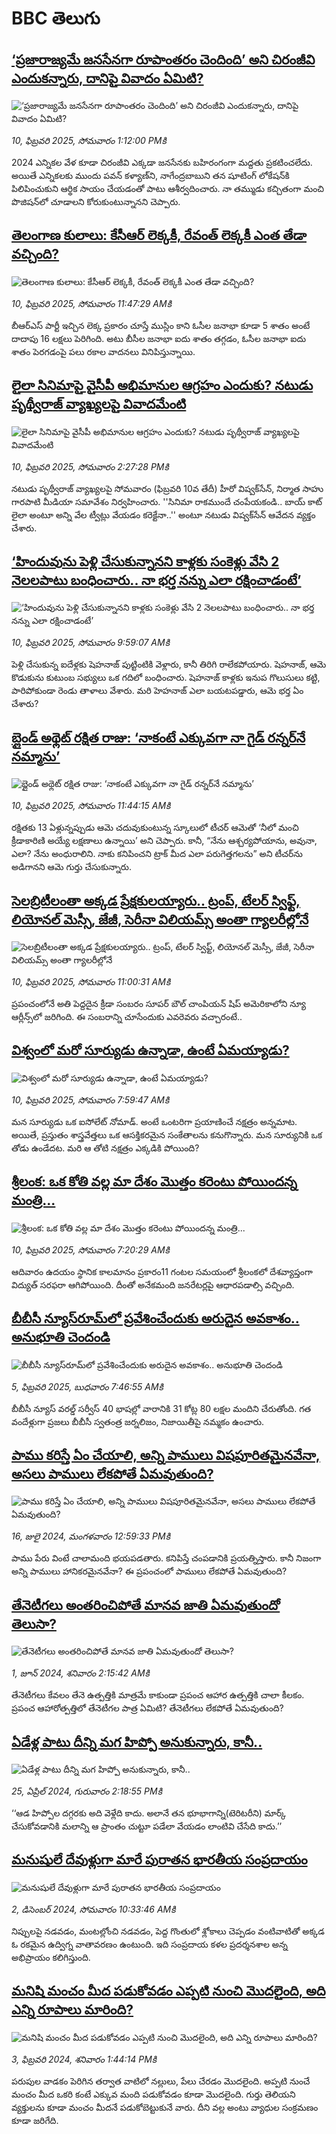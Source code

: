 # BBC తెలుగు## [‘ప్రజారాజ్యమే జనసేనగా రూపాంతరం చెందింది’ అని చిరంజీవి ఎందుకన్నారు, దానిపై వివాదం ఏమిటి?](https://www.bbc.com/telugu/articles/ce8yk7yezmjo?at_campaign=githubrss)![‘ప్రజారాజ్యమే జనసేనగా రూపాంతరం చెందింది’ అని చిరంజీవి ఎందుకన్నారు, దానిపై వివాదం ఏమిటి?](https://ichef.bbci.co.uk/ace/standard/240/cpsprodpb/c6ec/live/592207f0-e7a4-11ef-bd1b-d536627785f2.jpg)_10, ఫిబ్రవరి 2025, సోమవారం 1:12:00 PMకి_2024 ఎన్నికల వేళ కూడా చిరంజీవి ఎక్కడా జనసేనకు బహిరంగంగా మద్దతు ప్రకటించలేదు. అయితే ఎన్నికలకు ముందు పవన్‌ కళ్యాణ్‌ని, నాగేంద్రబాబుని తన షూటింగ్‌ లోకేషన్‌కి పిలిపించుకుని ఆర్థిక సాయం చేయడంతో పాటు ఆశీర్వదించారు. నా తమ్ముడు కచ్చితంగా మంచి పొజిషన్‌లో చూడాలని కోరుకుంటున్నానని చెప్పారు.## [తెలంగాణ కులాలు: కేసీఆర్ లెక్కకీ, రేవంత్ లెక్కకీ ఎంత తేడా వచ్చింది?](https://www.bbc.com/telugu/articles/czepkl1zepeo?at_campaign=githubrss)![తెలంగాణ కులాలు: కేసీఆర్ లెక్కకీ, రేవంత్ లెక్కకీ ఎంత తేడా వచ్చింది?](https://ichef.bbci.co.uk/ace/standard/240/cpsprodpb/bdfa/live/d0ca3710-e7a8-11ef-970b-4fabac9c7c73.png)_10, ఫిబ్రవరి 2025, సోమవారం 11:47:29 AMకి_బీఆర్ఎస్ పార్టీ ఇచ్చిన లెక్క ప్రకారం చూస్తే ముస్లిం కాని ఓసీల జనాభా కూడా 5 శాతం అంటే దాదాపు 16 లక్షలు పెరిగింది. అటు బీసీల జనాభా ఐదు శాతం తగ్గడం, ఓసీల జనాభా ఐదు శాతం పెరగడంపై పలు రకాల వాదనలు వినిపిస్తున్నాయి.## [లైలా సినిమాపై వైసీపీ అభిమానుల ఆగ్రహం ఎందుకు? నటుడు పృథ్వీరాజ్ వ్యాఖ్యలపై వివాదమేంటి](https://www.bbc.com/telugu/articles/cn8yn31v42eo?at_campaign=githubrss)![లైలా సినిమాపై వైసీపీ అభిమానుల ఆగ్రహం ఎందుకు? నటుడు పృథ్వీరాజ్ వ్యాఖ్యలపై వివాదమేంటి](https://ichef.bbci.co.uk/ace/standard/240/cpsprodpb/a36d/live/beb29fe0-e7bc-11ef-ae7d-97b156abf29f.jpg)_10, ఫిబ్రవరి 2025, సోమవారం 2:27:28 PMకి_నటుడు పృథ్వీరాజ్ వ్యాఖ్యలపై సోమవారం (ఫిబ్రవరి 10వ తేదీ) హీరో విష్వక్‌సేన్, నిర్మాత సాహు గారపాటి మీడియా సమావేశం నిర్వహించారు.
''సినిమా రాకముందే చంపేయకండి.. బాయ్ కాట్ లైలా అంటూ అన్ని వేల ట్వీట్లు వేయడం కరెక్టేనా..'' అంటూ నటుడు విష్వక్‌సేన్ ఆవేదన వ్యక్తం చేశారు.## [‘హిందువును పెళ్లి చేసుకున్నానని కాళ్లకు సంకెళ్లు వేసి 2 నెలలపాటు బంధించారు.. నా భర్త నన్ను ఎలా రక్షించాడంటే’](https://www.bbc.com/telugu/articles/c8052p5ge0lo?at_campaign=githubrss)![‘హిందువును పెళ్లి చేసుకున్నానని కాళ్లకు సంకెళ్లు వేసి 2 నెలలపాటు బంధించారు.. నా భర్త నన్ను ఎలా రక్షించాడంటే’](https://ichef.bbci.co.uk/ace/standard/240/cpsprodpb/2f3f/live/458ce9e0-e636-11ef-a819-277e390a7a08.jpg)_10, ఫిబ్రవరి 2025, సోమవారం 9:59:07 AMకి_పెళ్లి చేసుకున్న ఐదేళ్లకు షెహనాజ్ పుట్టింటికి వెళ్లారు, కానీ తిరిగి రాలేకపోయారు. షెహనాజ్, ఆమె కొడుకును కుటుంబ సభ్యులు ఒక గదిలో బంధించారు. షెహనాజ్ కాళ్లకు ఇనుప గొలుసులు కట్టి, పారిపోకుండా రెండు తాళాలు వేశారు. మరి హెహనాజ్ ఎలా బయటపడ్డారు, ఆమె భర్త ఏం చేశారు?## [బ్లైండ్ అథ్లెట్ రక్షిత రాజు: ‘నాకంటే ఎక్కువగా నా గైడ్ రన్నర్‌నే నమ్మాను’ ](https://www.bbc.com/telugu/articles/c983rr6603jo?at_campaign=githubrss)![బ్లైండ్ అథ్లెట్ రక్షిత రాజు: ‘నాకంటే ఎక్కువగా నా గైడ్ రన్నర్‌నే నమ్మాను’ ](https://ichef.bbci.co.uk/ace/standard/240/cpsprodpb/998f/live/09f304f0-e55f-11ef-a319-fb4e7360c4ec.jpg)_10, ఫిబ్రవరి 2025, సోమవారం 11:44:15 AMకి_రక్షితకు 13 ఏళ్లున్నప్పుడు ఆమె చదువుకుంటున్న స్కూలులో టీచర్ ఆమెతో ‘నీలో మంచి క్రీడాకారిణి అయ్యే లక్షణాలు ఉన్నాయి’ అని చెప్పారు. కానీ,  “నేను ఆశ్చర్యపోయాను, అవునా, ఎలా? నేను అంధురాలిని. నాకు కనిపించని ట్రాక్ మీద ఎలా పరుగెత్తగలను” అని టీచర్‌ను అడిగానని ఆమె గుర్తు చేసుకున్నారు.## [సెలబ్రిటీలంతా అక్కడ ప్రేక్షకులయ్యారు.. ట్రంప్, టేలర్‌ స్విఫ్ట్, లియోనల్ మెస్సీ, జేజీ, సెరీనా విలియమ్స్ అంతా గ్యాలరీల్లోనే](https://www.bbc.com/telugu/articles/crm7rvp73ygo?at_campaign=githubrss)![సెలబ్రిటీలంతా అక్కడ ప్రేక్షకులయ్యారు.. ట్రంప్, టేలర్‌ స్విఫ్ట్, లియోనల్ మెస్సీ, జేజీ, సెరీనా విలియమ్స్ అంతా గ్యాలరీల్లోనే](https://ichef.bbci.co.uk/ace/standard/240/cpsprodpb/2b24/live/a818ac20-e794-11ef-87aa-f115baaf16d4.jpg)_10, ఫిబ్రవరి 2025, సోమవారం 11:00:31 AMకి_ప్రపంచంలోనే అతి పెద్దదైన క్రీడా సంబరం సూపర్ బౌల్ చాంపియన్ షిప్ అమెరికాలోని న్యూ ఆర్లీన్స్‌లో జరిగింది. ఈ సంబరాన్ని చూసేందుకు ఎవరెవరు వచ్చారంటే..## [విశ్వంలో మరో సూర్యుడు ఉన్నాడా,  ఉంటే ఏమయ్యాడు?](https://www.bbc.com/telugu/articles/ce8xpj5g0n1o?at_campaign=githubrss)![విశ్వంలో మరో సూర్యుడు ఉన్నాడా,  ఉంటే ఏమయ్యాడు?](https://ichef.bbci.co.uk/ace/standard/240/cpsprodpb/4860/live/c4ffcda0-e785-11ef-bd1b-d536627785f2.jpg)_10, ఫిబ్రవరి 2025, సోమవారం 7:59:47 AMకి_మన సూర్యుడు ఒక ఐసోలేట్ నోమాడ్. అంటే ఒంటరిగా ప్రయాణించే నక్షత్రం అన్నమాట. అయితే, ప్రస్తుతం శాస్త్రవేత్తలు ఒక ఆసక్తికరమైన సంకేతాలను కనుగొన్నారు. మన సూర్యునికి ఒక తోడు ఉండేదట. మరి ఆ తోటి నక్షత్రం ఎక్కడికి పోయింది?## [శ్రీలంక: ఒక కోతి వల్ల మా దేశం మొత్తం కరెంటు పోయిందన్న మంత్రి...](https://www.bbc.com/telugu/articles/c863nj8l9p7o?at_campaign=githubrss)![శ్రీలంక: ఒక కోతి వల్ల మా దేశం మొత్తం కరెంటు పోయిందన్న మంత్రి...](https://ichef.bbci.co.uk/ace/standard/240/cpsprodpb/6c04/live/41527d90-e780-11ef-a819-277e390a7a08.jpg)_10, ఫిబ్రవరి 2025, సోమవారం 7:20:29 AMకి_ఆదివారం ఉదయం స్థానిక కాలమానం ప్రకారం11 గంటల సమయంలో శ్రీలంకలో దేశవ్యాప్తంగా విద్యుత్ సరఫరా ఆగిపోయింది. దీంతో అనేకమంది జనరేటర్లపై ఆధారపడాల్సి వచ్చింది.## [బీబీసీ న్యూస్‌రూమ్‌‌లో ప్రవేశించేందుకు అరుదైన అవకాశం.. అనుభూతి చెందండి](https://www.bbc.com/telugu/articles/cn4x9r7ndzwo?at_campaign=githubrss)![బీబీసీ న్యూస్‌రూమ్‌‌లో ప్రవేశించేందుకు అరుదైన అవకాశం.. అనుభూతి చెందండి](https://ichef.bbci.co.uk/ace/standard/240/cpsprodpb/8c29/live/a39c2f00-d23b-11ef-94cb-5f844ceb9e30.png)_5, ఫిబ్రవరి 2025, బుధవారం 7:46:55 AMకి_బీబీసీ న్యూస్ వరల్డ్ సర్వీస్ 40 భాషల్లో వారానికి 31 కోట్ల 80 లక్షల మందిని చేరుతోంది. 
గత వందేళ్లుగా ప్రజలు బీబీసీ స్వతంత్ర జర్నలిజం, నిజాయితీపై నమ్మకం ఉంచారు.## [పాము కరిస్తే ఏం చేయాలి, అన్ని పాములు విషపూరితమైనవేనా, అసలు పాములు లేకపోతే ఏమవుతుంది?](https://www.bbc.com/telugu/articles/cy68v5px787o?at_campaign=githubrss)![పాము కరిస్తే ఏం చేయాలి, అన్ని పాములు విషపూరితమైనవేనా, అసలు పాములు లేకపోతే ఏమవుతుంది?](https://ichef.bbci.co.uk/ace/standard/240/cpsprodpb/2b4a/live/9ebd6700-4367-11ef-99bd-e3de731921ae.jpg)_16, జులై 2024, మంగళవారం 12:59:33 PMకి_పాము పేరు వింటే చాలామంది భయపడతారు. కనిపిస్తే చంపడానికి ప్రయత్నిస్తారు. కానీ నిజంగా అన్ని పాములు హానికరమైనవేనా? ఈ ప్రపంచంలో పాములు లేకపోతే ఏమవుతుంది?## [తేనెటీగలు అంతరించిపోతే మానవ జాతి ఏమవుతుందో తెలుసా?](https://www.bbc.com/telugu/articles/clee3p3lzvxo?at_campaign=githubrss)![తేనెటీగలు అంతరించిపోతే మానవ జాతి ఏమవుతుందో తెలుసా?](https://ichef.bbci.co.uk/ace/standard/240/cpsprodpb/c493/live/e4dfab00-1f6b-11ef-80aa-699d54c46324.jpg)_1, జూన్ 2024, శనివారం 2:15:42 AMకి_తేనెటీగలు కేవలం తేనె ఉత్పత్తికి మాత్రమే కాకుండా ప్రపంచ ఆహార ఉత్పత్తికి చాలా కీలకం. ప్రపంచ ఆహారోత్పత్తిలో తేనెటీగల పాత్ర ఏమిటి? తేనెటీగలు లేకపోతే ఏమవుతుంది?## [ఏడేళ్ల పాటు దీన్ని మగ హిప్పో అనుకున్నారు, కానీ..](https://www.bbc.com/telugu/articles/c4n160yk0ylo?at_campaign=githubrss)![ఏడేళ్ల పాటు దీన్ని మగ హిప్పో అనుకున్నారు, కానీ..](https://ichef.bbci.co.uk/ace/standard/240/cpsprodpb/e37f/live/c97dde00-02ff-11ef-82e8-cd354766a224.jpg)_25, ఏప్రిల్ 2024, గురువారం 2:18:55 PMకి_‘‘ఆడ హిప్పోల దగ్గరకు అది వెళ్లేది కాదు. అలానే తన భూభాగాన్ని(టెరిటరీని) మార్క్ చేసుకోవడానికి మలాన్ని ఆ ప్రాంతం చుట్టూ పడేలా వేయడం లాంటివి చేసేది కాదు.’’## [మనుషులే దేవుళ్లుగా మారే పురాతన భారతీయ సంప్రదాయం](https://www.bbc.com/telugu/articles/cvg73x7p22do?at_campaign=githubrss)![మనుషులే దేవుళ్లుగా మారే పురాతన భారతీయ సంప్రదాయం](https://ichef.bbci.co.uk/ace/standard/240/cpsprodpb/66bf/live/97bb71e0-afff-11ef-bdf5-b7cb2fa86e10.jpg)_2, డిసెంబర్ 2024, సోమవారం 10:33:46 AMకి_నిప్పులపై నడవడం, మంటల్లోంచి నడవడం, పెద్ద గొంతులో శ్లోకాలు చెప్పడం వంటివాటితో అక్కడ ఓ రకమైన ఉద్విగ్న వాతావరణం ఉంటుంది. ఇది సంప్రదాయ కళల ప్రదర్శనశాల అన్న అభిప్రాయం కలిగిస్తుంది.## [మనిషి మంచం మీద పడుకోవడం ఎప్పటి నుంచి మొదలైంది, అది ఎన్ని రూపాలు మారింది?](https://www.bbc.com/telugu/articles/cjk6edmdyrro?at_campaign=githubrss)![మనిషి మంచం మీద పడుకోవడం ఎప్పటి నుంచి మొదలైంది, అది ఎన్ని రూపాలు మారింది?](https://ichef.bbci.co.uk/ace/standard/240/cpsprodpb/5b17/live/29ab2f70-bea5-11ee-896d-39d9bd3cadbb.png)_3, ఫిబ్రవరి 2024, శనివారం 1:44:14 PMకి_పరుపుల వాడకం పెరిగిన తర్వాత వాటిలో నల్లులు, పేలు చేరడం మొదలైంది. అప్పటి నుంచే మంచం మీద ఒకరి కంటే ఎక్కువ మంది పడుకోవడం కూడా మొదలైంది. 
గుర్తు తెలియని వ్యక్తులను కూడా మంచం మీదనే పడుకోబెట్టుకునే వారు. దీని వల్ల అంటు వ్యాధుల సంక్రమణం కూడా జరిగేది.